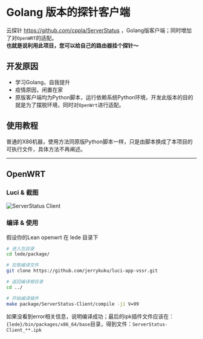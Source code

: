 # Golang 版本的探针客户端

云探针 https://github.com/cppla/ServerStatus ，Golang版客户端；同时增加了对`OpenWRT`的适配。  
**也就是说利用此项目，您可以给自己的路由器挂个探针～**  

## 开发原因

- 学习Golang，自我提升
- 疫情原因，闲置在家
- 原版客户端均为Python脚本，运行依赖系统Python环境，开发此版本的目的就是为了摆脱环境，同时对`OpenWrt`进行适配。

## 使用教程

普通的X86机器，使用方法同原版Python脚本一样，只是由脚本换成了本项目的可执行文件，具体方法不再阐述。  

---  

## OpenWRT  

### Luci & 截图
![ServerStatus Client](https://raw.githubusercontent.com/v03413/ServerStatus-Client/main/openwrt/images/luci.png)

### 编译 & 使用

假设你的Lean openwrt 在 lede 目录下

```bash
# 进入包目录
cd lede/package/  

# 拉取编译文件
git clone https://github.com/jerrykuku/luci-app-vssr.git 

# 返回编译根目录
cd ../

# 开始编译插件
make package/ServerStatus-Client/compile -j1 V=99
```

如果没看到error相关信息，说明编译成功；最后的ipk插件文件应该在：`{lede}/bin/packages/x86_64/base`目录，得到文件：`ServerStatus-Client_**.ipk`
